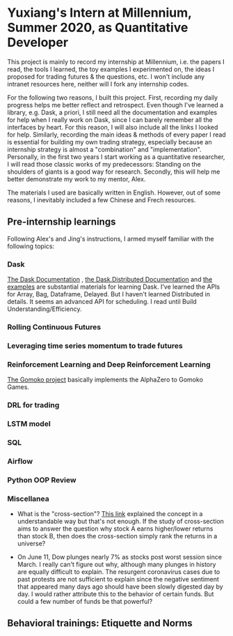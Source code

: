 # Yuxiang's Intern at Millennium, Summer 2020, as Quantitative Developer
This project is mainly to record my internship at Millennium, i.e. the papers I read, the tools I learned, the toy examples I experimented on, the ideas I proposed for trading futures & the questions, etc. I won't include any intranet resources here, neither will I fork any internship codes. 

For the following two reasons, I built this project. First, recording my daily progress helps me better reflect and retrospect. Even though I've learned a library, e.g. Dask, a priori, I still need all the documentation and examples for help when I really work on Dask, since I can barely remember all the interfaces by heart. For this reason, I will also include all the links I looked for help. Similarly, recording the main ideas & methods of every paper I read is essential for building my own trading strategy, especially because an internship strategy is almost a "combination" and "implementation". Personally, in the first two years I start working as a quantitative researcher, I will read those classic works of my predecessors: Standing on the shoulders of giants is a good way for research. Secondly, this will help me better demonstrate my work to my mentor, Alex.

The materials I used are basically written in English. However, out of some reasons, I inevitably included a few Chinese and Frech resources.
## Pre-internship learnings
Following Alex's and Jing's instructions, I armed myself familiar with the following topics:
### Dask
[The Dask Documentation](https://docs.dask.org/en/latest/)
, [the Dask.Distributed Documentation](https://distributed.dask.org/en/latest/) and [the examples](https://github.com/dask/dask-tutorial) are substantial materials for learning Dask. I've learned the APIs for Array, Bag, Dataframe, Delayed. But I haven't learned Distributed in details. It seems an advanced API for scheduling. I read until Build Understanding/Efficiency.

### Rolling Continuous Futures
### Leveraging time series momentum to trade futures
### Reinforcement Learning and Deep Reinforcement Learning
[The Gomoko project](https://github.com/junxiaosong/AlphaZero_Gomoku) basically implements the AlphaZero to Gomoko Games.
### DRL for trading
### LSTM model 
### SQL
### Airflow
### Python OOP Review
### Miscellanea
- What is the "cross-section"? [This link](https://stats.stackexchange.com/questions/40852/what-is-cross-section-in-cross-section-of-stock-return/40857) explained the concept in a understandable way but that's not enough. If the study of cross-section aims to answer the question why stock A earns higher/lower returns than stock B, then does the cross-section simply rank the returns in a universe?

- On June 11, Dow plunges nearly 7% as stocks post worst session since March. I really can't figure out why, 
although many plunges in history are equally difficult to explain. The resurgent coronavirus cases due to past protests are not sufficient to explain since the negative sentiment that appeared many days ago should have been slowly digested day by day. 
I would rather attribute this to the behavior of certain funds. But could a few number of funds be that powerful?
## Behavioral trainings: Etiquette and Norms
